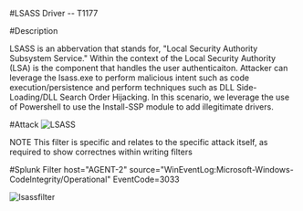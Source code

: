#LSASS Driver -- T1177

#Description

LSASS is an abbervation that stands for, "Local Security Authority Subsystem Service." Within the context of the Local Security Authority (LSA) is the component that handles the user authenticaiton. Attacker can leverage the lsass.exe to perform malicious intent such as code execution/persistence and perform techniques such as DLL Side-Loading/DLL Search Order Hijacking. In this scenario, we leverage the use of Powershell to use the Install-SSP module to add illegitimate drivers.

#Attack
![LSASS](https://user-images.githubusercontent.com/36422282/55600805-ca415400-572b-11e9-9660-0b221b744399.PNG)

NOTE This filter is specific and relates to the specific attack itself, as required to show correctnes within writing filters

#Splunk Filter
host="AGENT-2" source="WinEventLog:Microsoft-Windows-CodeIntegrity/Operational" EventCode=3033

![lsassfilter](https://user-images.githubusercontent.com/36422282/55600839-fbba1f80-572b-11e9-80ee-65c59362b95a.png)

